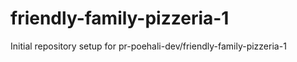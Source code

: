 # friendly-family-pizzeria-1

Initial repository setup for pr-poehali-dev/friendly-family-pizzeria-1